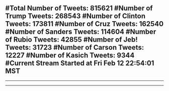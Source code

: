 #Total Number of Tweets: 815621 
#Number of Trump Tweets: 268543
#Number of Clinton Tweets: 173811
#Number of Cruz Tweets: 162540
#Number of Sanders Tweets: 114604
#Number of Rubio Tweets: 42855
#Number of Jeb! Tweets: 31723
#Number of Carson Tweets: 12227
#Number of Kasich Tweets: 9344
#Current Stream Started at Fri Feb 12 22:54:01 MST
---
---
---

